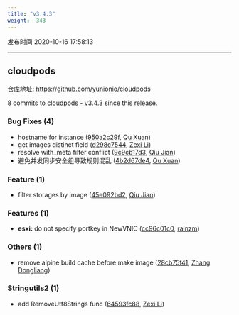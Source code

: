 ```yaml
---
title: "v3.4.3"
weight: -343
---
```


发布时间 2020-10-16 17:58:13

---
## cloudpods

仓库地址: https://github.com/yunionio/cloudpods

8 commits to [cloudpods - v3.4.3] since this release.

### Bug Fixes (4)
- hostname for instance ([950a2c29f](https://github.com/yunionio/cloudpods/commit/950a2c29fbbb8a0643c401b497936836fc880831), [Qu Xuan](mailto:quxuan@yunionyun.com))
- get images distinct field ([d298c7544](https://github.com/yunionio/cloudpods/commit/d298c75448cb0de58ba21eecb851cec4f5346ef0), [Zexi Li](mailto:zexi.li@qq.com))
- resolve with_meta filter conflict ([9c9cb17d3](https://github.com/yunionio/cloudpods/commit/9c9cb17d329db926b28e5a1106bc3c475a152cbb), [Qiu Jian](mailto:qiujian@yunionyun.com))
- 避免并发同步安全组导致规则混乱 ([4b2d67de4](https://github.com/yunionio/cloudpods/commit/4b2d67de4238d56f62d4daf225c23720bf3e1f2a), [Qu Xuan](mailto:quxuan@yunionyun.com))

### Feature (1)
- filter storages by image ([45e092bd2](https://github.com/yunionio/cloudpods/commit/45e092bd2db349dfebfb486bf4631bcdc7357689), [Qiu Jian](mailto:qiujian@yunionyun.com))

### Features (1)
- **esxi:** do not specify portkey in NewVNIC ([cc96c01c0](https://github.com/yunionio/cloudpods/commit/cc96c01c00c34d3dc3c7c060e770bd40133b2dc0), [rainzm](mailto:mjoycarry@gmail.com))

### Others (1)
- remove alpine build cache before make image ([28cb75f41](https://github.com/yunionio/cloudpods/commit/28cb75f41b87d054e09d5f5868df1942845389ce), [Zhang Dongliang](mailto:zhangdongliang@yunion.cn))

### Stringutils2 (1)
- add RemoveUtf8Strings func ([64593fc88](https://github.com/yunionio/cloudpods/commit/64593fc882b076773720e4e605b75e8011933296), [Zexi Li](mailto:zexi.li@qq.com))

[cloudpods - v3.4.3]: https://github.com/yunionio/cloudpods/compare/v3.4.2...v3.4.3
